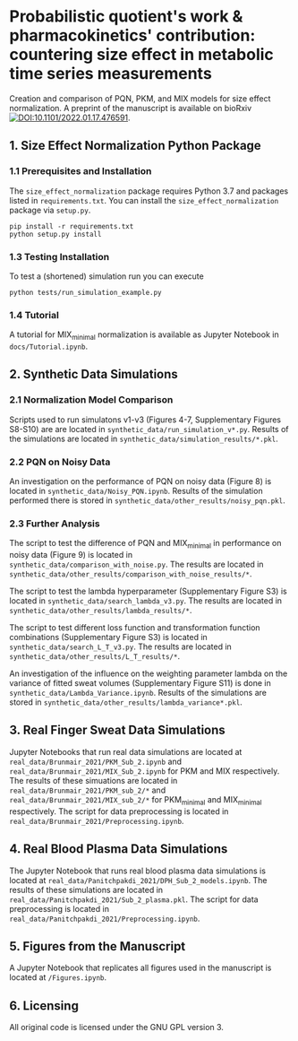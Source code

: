 # Probabilistic quotient's work \& pharmacokinetics' contribution: countering size effect in metabolic time series measurements

Creation and comparison of PQN, PKM, and MIX models for size effect normalization. 
A preprint of the manuscript is available on bioRxiv [![DOI:10.1101/2022.01.17.476591](https://zenodo.org/badge/DOI/10.1007/978-3-319-76207-4_15.svg)](https://doi.org/10.1101/2022.01.17.476591).

## 1. Size Effect Normalization Python Package

### 1.1 Prerequisites and Installation

The ```size_effect_normalization``` package requires Python 3.7 and packages listed in ```requirements.txt```. You can install the ```size_effect_normalization``` package via ```setup.py```.
```
pip install -r requirements.txt
python setup.py install
```

### 1.3 Testing Installation
To test a (shortened) simulation run you can execute 
```
python tests/run_simulation_example.py
```

### 1.4 Tutorial
A tutorial for MIX<sub>minimal</sub> normalization is available as Jupyter Notebook in ```docs/Tutorial.ipynb```.

## 2. Synthetic Data Simulations

### 2.1 Normalization Model Comparison
Scripts used to run simulatons v1-v3 (Figures 4-7, Supplementary Figures S8-S10) are are located in ```synthetic_data/run_simulation_v*.py```.
Results of the simulations are located in ```synthetic_data/simulation_results/*.pkl```.

### 2.2 PQN on Noisy Data
An investigation on the performance of PQN on noisy data (Figure 8) is located in ```synthetic_data/Noisy_PQN.ipynb```.
Results of the simulation performed there is stored in ```synthetic_data/other_results/noisy_pqn.pkl```.

### 2.3 Further Analysis
The script to test the difference of PQN and MIX<sub>minimal</sub> in performance on noisy data (Figure 9) is located in ```synthetic_data/comparison_with_noise.py```.
The results are located in ```synthetic_data/other_results/comparison_with_noise_results/*```.

The script to test the lambda hyperparameter (Supplementary Figure S3) is located in ```synthetic_data/search_lambda_v3.py```.
The results are located in ```synthetic_data/other_results/lambda_results/*```.

The script to test different loss function and transformation function combinations (Supplementary Figure S3) is located in ```synthetic_data/search_L_T_v3.py```.
The results are located in ```synthetic_data/other_results/L_T_results/*```.

An investigation of the influence on the weighting parameter lambda on the variance of fitted sweat volumes (Supplementary Figure S11) is done in ```synthetic_data/Lambda_Variance.ipynb```. 
Results of the simulations are stored in ```synthetic_data/other_results/lambda_variance*.pkl```.

## 3. Real Finger Sweat Data Simulations
Jupyter Notebooks that run real data simulations are located at ```real_data/Brunmair_2021/PKM_Sub_2.ipynb``` and ```real_data/Brunmair_2021/MIX_Sub_2.ipynb``` for PKM and MIX respectively. 
The results of these simuations are located in ```real_data/Brunmair_2021/PKM_sub_2/*``` and ```real_data/Brunmair_2021/MIX_sub_2/*``` for PKM<sub>minimal</sub> and MIX<sub>minimal</sub> respectively.
The script for data preprocessing is located in ```real_data/Brunmair_2021/Preprocessing.ipynb```.

## 4. Real Blood Plasma Data Simulations
The Jupyter Notebook that runs real blood plasma data simulations is located at ```real_data/Panitchpakdi_2021/DPH_Sub_2_models.ipynb```.
The results of these simulations are located in ```real_data/Panitchpakdi_2021/Sub_2_plasma.pkl```.
The script for data preprocessing is located in ```real_data/Panitchpakdi_2021/Preprocessing.ipynb```.

##  5. Figures from the Manuscript
A Jupyter Notebook that replicates all figures used in the manuscript is located at ```/Figures.ipynb```.

## 6. Licensing
All original code is licensed under the GNU GPL version 3.